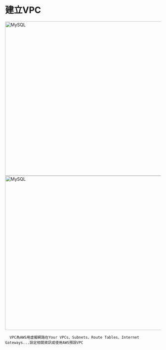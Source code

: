 <h1>建立VPC</h1>
<img src="https://user-images.githubusercontent.com/97188330/157653079-367176b4-90c6-463e-9dc9-f8bc03cde559.png" width="1300" height="500" alt="MySQL"/><br/>
<img src="https://user-images.githubusercontent.com/97188330/157656238-748d2fc3-e76d-413d-ad74-8156d4e1d02c.png" width="1300" height="500" alt="MySQL"/><br/>

      VPC為AWS用虛擬網路在Your VPCs、Subnets、Route Tables、Internet Gateways...設定相關資訊或使用AWS預設VPC
      

      
